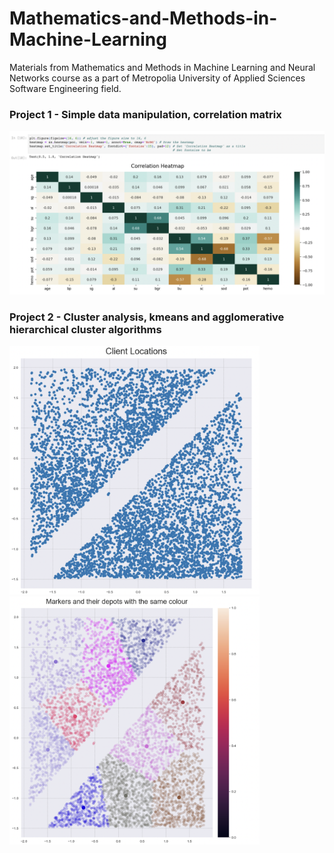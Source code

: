 # Mathematics-and-Methods-in-Machine-Learning
Materials from Mathematics and Methods in Machine Learning and Neural Networks course as a part of Metropolia University of Applied Sciences Software Engineering field.

### Project 1 - Simple data manipulation, correlation matrix

[<img src="https://github.com/czaacza/Mathematics-and-Methods-in-Machine-Learning/blob/master/img/01.png" width="754" />](https://www.youtube.com/watch?v=ibjDHH2049g)



### Project 2 - Cluster analysis, kmeans and agglomerative hierarchical cluster algorithms
<p float="left">
<img src="https://github.com/czaacza/Mathematics-and-Methods-in-Machine-Learning/blob/master/img/02a.png" width="400" />
<img src="https://github.com/czaacza/Mathematics-and-Methods-in-Machine-Learning/blob/master/img/02b.png" width="400" />
</p>
